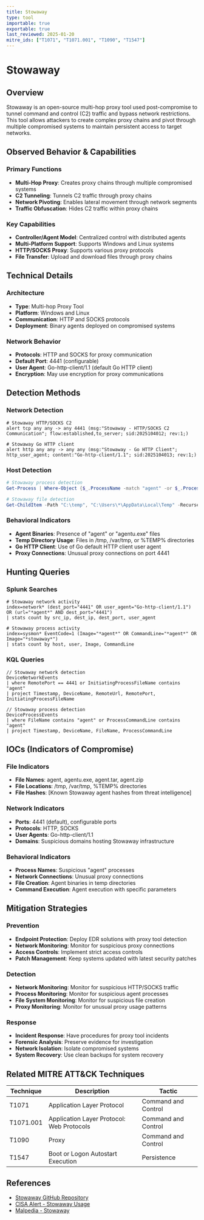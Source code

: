 ```yaml
---
title: Stowaway
type: tool
importable: true
exportable: true
last_reviewed: 2025-01-20
mitre_ids: ["T1071", "T1071.001", "T1090", "T1547"]
---
```


# Stowaway

## Overview

Stowaway is an open-source multi-hop proxy tool used post-compromise to tunnel command and control (C2) traffic and bypass network restrictions. This tool allows attackers to create complex proxy chains and pivot through multiple compromised systems to maintain persistent access to target networks.

## Observed Behavior & Capabilities

### Primary Functions
- **Multi-Hop Proxy**: Creates proxy chains through multiple compromised systems
- **C2 Tunneling**: Tunnels C2 traffic through proxy chains
- **Network Pivoting**: Enables lateral movement through network segments
- **Traffic Obfuscation**: Hides C2 traffic within proxy chains

### Key Capabilities
- **Controller/Agent Model**: Centralized control with distributed agents
- **Multi-Platform Support**: Supports Windows and Linux systems
- **HTTP/SOCKS Proxy**: Supports various proxy protocols
- **File Transfer**: Upload and download files through proxy chains

## Technical Details

### Architecture
- **Type**: Multi-hop Proxy Tool
- **Platform**: Windows and Linux
- **Communication**: HTTP and SOCKS protocols
- **Deployment**: Binary agents deployed on compromised systems

### Network Behavior
- **Protocols**: HTTP and SOCKS for proxy communication
- **Default Port**: 4441 (configurable)
- **User Agent**: Go-http-client/1.1 (default Go HTTP client)
- **Encryption**: May use encryption for proxy communications

## Detection Methods

### Network Detection
```suricata
# Stowaway HTTP/SOCKS C2
alert tcp any any -> any 4441 (msg:"Stowaway - HTTP/SOCKS C2 Communication"; flow:established,to_server; sid:2025104012; rev:1;)

# Stowaway Go HTTP client
alert http any any -> any any (msg:"Stowaway - Go HTTP Client"; http_user_agent; content:"Go-http-client/1.1"; sid:2025104013; rev:1;)
```

### Host Detection
```powershell
# Stowaway process detection
Get-Process | Where-Object {$_.ProcessName -match "agent" -or $_.ProcessName -match "stowaway"}

# Stowaway file detection
Get-ChildItem -Path "C:\temp", "C:\Users\*\AppData\Local\Temp" -Recurse -Name "*agent*" -ErrorAction SilentlyContinue
```

### Behavioral Indicators
- **Agent Binaries**: Presence of "agent" or "agentu.exe" files
- **Temp Directory Usage**: Files in /tmp, /var/tmp, or %TEMP% directories
- **Go HTTP Client**: Use of Go default HTTP client user agent
- **Proxy Connections**: Unusual proxy connections on port 4441

## Hunting Queries

### Splunk Searches
```splunk
# Stowaway network activity
index=network* (dest_port="4441" OR user_agent="Go-http-client/1.1") OR (url="*agent*" AND dest_port="4441")
| stats count by src_ip, dest_ip, dest_port, user_agent

# Stowaway process activity
index=sysmon* EventCode=1 (Image="*agent*" OR CommandLine="*agent*" OR Image="*stowaway*")
| stats count by host, user, Image, CommandLine
```

### KQL Queries
```kql
// Stowaway network detection
DeviceNetworkEvents
| where RemotePort == 4441 or InitiatingProcessFileName contains "agent"
| project Timestamp, DeviceName, RemoteUrl, RemotePort, InitiatingProcessFileName

// Stowaway process detection
DeviceProcessEvents
| where FileName contains "agent" or ProcessCommandLine contains "agent"
| project Timestamp, DeviceName, FileName, ProcessCommandLine
```

## IOCs (Indicators of Compromise)

### File Indicators
- **File Names**: agent, agentu.exe, agent.tar, agent.zip
- **File Locations**: /tmp, /var/tmp, %TEMP% directories
- **File Hashes**: [Known Stowaway agent hashes from threat intelligence]

### Network Indicators
- **Ports**: 4441 (default), configurable ports
- **Protocols**: HTTP, SOCKS
- **User Agents**: Go-http-client/1.1
- **Domains**: Suspicious domains hosting Stowaway infrastructure

### Behavioral Indicators
- **Process Names**: Suspicious "agent" processes
- **Network Connections**: Unusual proxy connections
- **File Creation**: Agent binaries in temp directories
- **Command Execution**: Agent execution with specific parameters

## Mitigation Strategies

### Prevention
- **Endpoint Protection**: Deploy EDR solutions with proxy tool detection
- **Network Monitoring**: Monitor for suspicious proxy connections
- **Access Controls**: Implement strict access controls
- **Patch Management**: Keep systems updated with latest security patches

### Detection
- **Network Monitoring**: Monitor for suspicious HTTP/SOCKS traffic
- **Process Monitoring**: Monitor for suspicious agent processes
- **File System Monitoring**: Monitor for suspicious file creation
- **Proxy Monitoring**: Monitor for unusual proxy usage patterns

### Response
- **Incident Response**: Have procedures for proxy tool incidents
- **Forensic Analysis**: Preserve evidence for investigation
- **Network Isolation**: Isolate compromised systems
- **System Recovery**: Use clean backups for system recovery

## Related MITRE ATT&CK Techniques

| Technique | Description | Tactic |
|-----------|-------------|---------|
| T1071 | Application Layer Protocol | Command and Control |
| T1071.001 | Application Layer Protocol: Web Protocols | Command and Control |
| T1090 | Proxy | Command and Control |
| T1547 | Boot or Logon Autostart Execution | Persistence |

## References

- [Stowaway GitHub Repository](https://github.com/ph4ntonn/Stowaway)
- [CISA Alert - Stowaway Usage](https://www.cisa.gov/news-events/cybersecurity-advisories/)
- [Malpedia - Stowaway](https://malpedia.caad.fkie.fraunhofer.de/details/win.stowaway)
